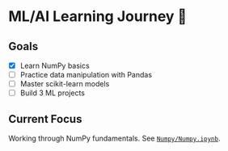 # ML/AI Learning Journey 🚀

## Goals
- [x] Learn NumPy basics
- [ ] Practice data manipulation with Pandas
- [ ] Master scikit-learn models
- [ ] Build 3 ML projects

## Current Focus
Working through NumPy fundamentals. See [`Numpy/Numpy.ipynb`](Numpy/Numpy.ipynb).
